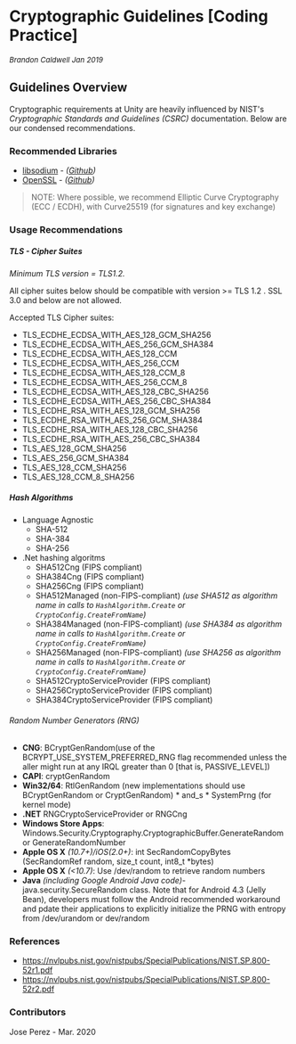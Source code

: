 # Cryptographic Guidelines [Coding Practice]
<font size="-1">*Brandon Caldwell Jan 2019*</font>

## Guidelines Overview

Cryptographic requirements at Unity are heavily influenced by NIST's *Cryptographic Standards and Guidelines (CSRC)* documentation. Below are our condensed recommendations.
### Recommended Libraries
- [libsodium](https://libsodium.org) - _([Github](https://github.com/jedisct1/libsodium))_
- [OpenSSL](https://www.openssl.org/) - _([Github](https://github.com/openssl/openssl))_

> NOTE: Where possible, we recommend Elliptic Curve Cryptography (ECC / ECDH), with Curve25519 (for signatures and key exchange)

### Usage Recommendations
##### TLS - Cipher Suites

_Minimum TLS version = TLS1.2._

All cipher suites below should be compatible with version >= TLS 1.2 . SSL 3.0 and below are not allowed. 

Accepted TLS Cipher suites:

- TLS_ECDHE_ECDSA_WITH_AES_128_GCM_SHA256
- TLS_ECDHE_ECDSA_WITH_AES_256_GCM_SHA384
- TLS_ECDHE_ECDSA_WITH_AES_128_CCM
- TLS_ECDHE_ECDSA_WITH_AES_256_CCM
- TLS_ECDHE_ECDSA_WITH_AES_128_CCM_8
- TLS_ECDHE_ECDSA_WITH_AES_256_CCM_8
- TLS_ECDHE_ECDSA_WITH_AES_128_CBC_SHA256
- TLS_ECDHE_ECDSA_WITH_AES_256_CBC_SHA384
- TLS_ECDHE_RSA_WITH_AES_128_GCM_SHA256
- TLS_ECDHE_RSA_WITH_AES_256_GCM_SHA384
- TLS_ECDHE_RSA_WITH_AES_128_CBC_SHA256
- TLS_ECDHE_RSA_WITH_AES_256_CBC_SHA384
- TLS_AES_128_GCM_SHA256
- TLS_AES_256_GCM_SHA384
- TLS_AES_128_CCM_SHA256
- TLS_AES_128_CCM_8_SHA256

##### Hash Algorithms

- Language Agnostic
  - SHA-512
  - SHA-384
  - SHA-256
- .Net hashing algoritms
  - SHA512Cng (FIPS compliant)
  - SHA384Cng (FIPS compliant)
  - SHA256Cng (FIPS compliant)
  - SHA512Managed (non-FIPS-compliant) *(use SHA512 as algorithm name in calls to `HashAlgorithm.Create` or `CryptoConfig.CreateFromName`)*
  - SHA384Managed (non-FIPS-compliant) *(use SHA384 as algorithm name in calls to `HashAlgorithm.Create` or `CryptoConfig.CreateFromName`)*
  - SHA256Managed (non-FIPS-compliant) *(use SHA256 as algorithm name in calls to `HashAlgorithm.Create` or `CryptoConfig.CreateFromName`)*
  - SHA512CryptoServiceProvider (FIPS compliant)
  - SHA256CryptoServiceProvider (FIPS compliant)
  - SHA384CryptoServiceProvider (FIPS compliant)

###### Random Number Generators (RNG)
- **CNG**: BCryptGenRandom(use of the BCRYPT_USE_SYSTEM_PREFERRED_RNG flag recommended unless the aller might run at any IRQL greater than 0 [that is, PASSIVE_LEVEL])
- **CAPI**: cryptGenRandom
- **Win32/64**: RtlGenRandom (new implementations should use BCryptGenRandom or CryptGenRandom) * and_s * SystemPrng (for kernel mode)
- **.NET** RNGCryptoServiceProvider or RNGCng
- **Windows Store Apps**: Windows.Security.Cryptography.CryptographicBuffer.GenerateRandom or GenerateRandomNumber
- **Apple OS X** _(10.7+)/iOS(2.0+)_: int SecRandomCopyBytes (SecRandomRef random, size_t count, int8_t *bytes)
- **Apple OS X** _(<10.7)_: Use /dev/random to retrieve random numbers
- **Java** _(including Google Android Java code)_- java.security.SecureRandom class. Note that for Android 4.3 (Jelly Bean), developers must follow the Android recommended workaround and pdate their applications to explicitly initialize the PRNG with entropy from /dev/urandom or dev/random

### References
- https://nvlpubs.nist.gov/nistpubs/SpecialPublications/NIST.SP.800-52r1.pdf
- https://nvlpubs.nist.gov/nistpubs/SpecialPublications/NIST.SP.800-52r2.pdf

### Contributors

Jose Perez - Mar. 2020